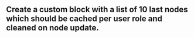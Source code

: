 <h2>Create a custom block with a list of 10 last nodes which should be cached per user role and cleaned on node update.</h2>
